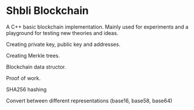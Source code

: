 # Shbli Blockchain
A C++ basic blockchain implementation. Mainly used for experiments and a playground for testing new theories and ideas.

Creating private key, public key and addresses.

Creating Merkle trees.

Blockchain data structor.

Proof of work.

SHA256 hashing

Convert between different representations (base16, base58, base64)

